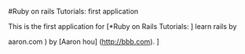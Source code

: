 #Ruby on rails Tutorials: first application


This is the first application for [*Ruby on Rails Tutorials: ] learn rails by

aaron.com ) by [Aaron hou] (http://bbb.com).
]